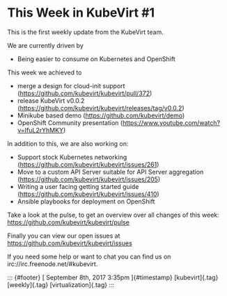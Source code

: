 This Week in KubeVirt \#1
=========================

This is the first weekly update from the KubeVirt team.

We are currently driven by

-   Being easier to consume on Kubernetes and OpenShift

This week we achieved to

-   merge a design for cloud-init support\
    (<https://github.com/kubevirt/kubevirt/pull/372>)
-   release KubeVirt v0.0.2
    (<https://github.com/kubevirt/kubevirt/releases/tag/v0.0.2>)
-   Minikube based demo (<https://github.com/kubevirt/demo>)
-   OpenShift Community presentation
    (<https://www.youtube.com/watch?v=IfuL2rYhMKY>)

In addition to this, we are also working on:

-   Support stock Kubernetes networking
    (<https://github.com/kubevirt/kubevirt/issues/261>)
-   Move to a custom API Server suitable for API Server aggregation
    (<https://github.com/kubevirt/kubevirt/issues/205>)
-   Writing a user facing getting started guide
    (<https://github.com/kubevirt/kubevirt/issues/410>)
-   Ansible playbooks for deployment on OpenShift

Take a look at the pulse, to get an overview over all changes of this
week: <https://github.com/kubevirt/kubevirt/pulse>

Finally you can view our open issues at
<https://github.com/kubevirt/kubevirt/issues>

If you need some help or want to chat you can find us on
irc://irc.freenode.net/\#kubevirt.

::: {#footer}
[ September 8th, 2017 3:35pm ]{#timestamp} [kubevirt]{.tag}
[weekly]{.tag} [virtualization]{.tag}
:::
